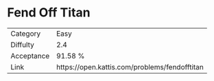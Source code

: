 # Fend Off Titan

<table>
    <tr>
        <td>Category</td>
        <td>Easy</td>
    </tr>
    <tr>
        <td>Diffulty</td>
        <td>2.4</td>
    </tr>
    <tr>
        <td>Acceptance</td>
        <td>91.58 %</td>
    </tr>
    <tr>
        <td>Link</td>
        <td>https://open.kattis.com/problems/fendofftitan</td>
    </tr>
</table>